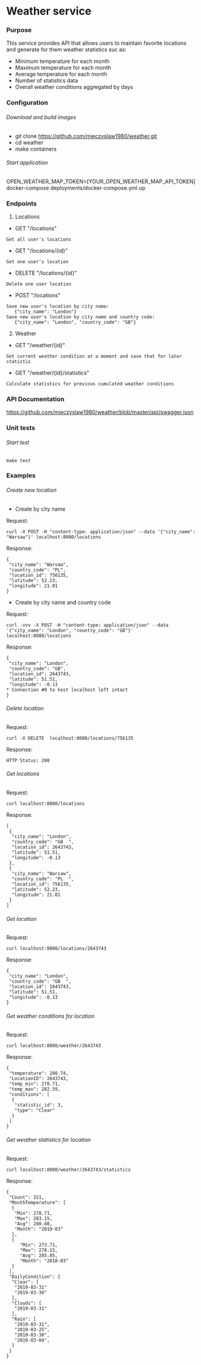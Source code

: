 # Weather service
### Purpose
This service provides API that allows users to maintain favorite locations and generate for them weather statistics suc as:
* Minimum temperature for each month
* Maximum temperature for each month
* Average temperature for each month
* Number of statistics data
* Overall weather conditions aggregated by days 
### Configuration
###### Download and build images
* git clone https://github.com/mieczyslaw1980/weather.git
* cd weather
* make containers
###### Start application
OPEN_WEATHER_MAP_TOKEN=[YOUR_OPEN_WEATHER_MAP_API_TOKEN] docker-compose deployments/docker-compose.yml up
### Endpoints
1. Locations
* GET "/locations"
```$xslt
Get all user's locations
```
* GET "/locations/{id}"
```
Get one user's location
```
* DELETE "/locations/{id}"
```
Delete one user location
```
* POST "/locations"
```
Save new user's location by city name: 
   {"city_name": "London"}
Save new user's location by city name and country code:
   {"city_name": "London", "country_code": "GB"}
```
2. Weather
* GET "/weather/{id}"
```
Get current weather condition at a moment and save that for later statistis
```
* GET "/weather/{id}/statistics"
```
Calculate statistics for previous cumulated weather conditions
```

### API Documentation

https://github.com/mieczyslaw1980/weather/blob/master/api/swagger.json

### Unit tests
###### Start test
```
make test
```


### Examples
###### Create new location
* Create by city name

Request:
```
curl -X POST -H "content-type: application/json" --data '{"city_name": "Warsaw"}' localhost:8080/locations
```
Response:
```$xslt
{
 "city_name": "Warsaw",
 "country_code": "PL",
 "location_id": 756135,
 "latitude": 52.23,
 "longitude": 21.01
}
```
* Create by city name and country code

Request:
```
curl -vvv -X POST -H "content-type: application/json" --data '{"city_name": "London", "country_code": "GB"}' localhost:8080/locations
```

Response:
```$xslt
{
 "city_name": "London",
 "country_code": "GB",
 "location_id": 2643743,
 "latitude": 51.51,
 "longitude": -0.13
* Connection #0 to host localhost left intact
}
```

###### Delete location

Request:
```
curl -X DELETE  localhost:8080/locations/756135
```

Response:
```$xslt
HTTP Status: 200
```

###### Get locations

Request:
 ```
curl localhost:8080/locations
```
Response:
```
[
 {
  "city_name": "London",
  "country_code": "GB  ",
  "location_id": 2643743,
  "latitude": 51.51,
  "longitude": -0.13
 },
 {
  "city_name": "Warsaw",
  "country_code": "PL  ",
  "location_id": 756135,
  "latitude": 52.23,
  "longitude": 21.01
 }
]
```

###### Get location

Request:
```
curl localhost:8080/locations/2643743
```
Response:
```
{
 "city_name": "London",
 "country_code": "GB  ",
 "location_id": 2643743,
 "latitude": 51.51,
 "longitude": -0.13
}
```

###### Get weather conditions for location
Request:
```
curl localhost:8080/weather/2643743
```
Response:
```
{
 "temperature": 280.74,
 "LocationID": 2643743,
 "temp_min": 278.71,
 "temp_max": 282.59,
 "conditions": [
  {
   "statistic_id": 3,
   "type": "Clear"
  }
 ]
}
```

###### Get weather statistics for location
Request:
```
curl localhost:8080/weather/2643743/statistics
```
Response:
```
{
 "Count": 321,
 "MonthTemperature": [
  {
   "Min": 278.71,
   "Max": 283.15,
   "Avg": 280.80,
   "Month": "2019-03"
  },
  {
     "Min": 273.71,
     "Max": 278.15,
     "Avg": 285.85,
     "Month": "2018-03"
  }
 ],
 "DailyCondition": {
  "Clear": [
   "2019-03-31"
   "2019-03-30"
  ],
  "Clouds": [
   "2019-03-31"
  ],
  "Rain": [
   "2019-03-31",
   "2019-03-25",
   "2019-03-30",
   "2019-03-04",
  ]
 }
}
```

